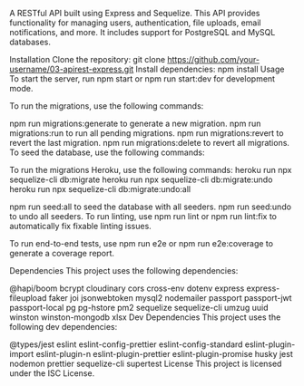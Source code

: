 A RESTful API built using Express and Sequelize. This API provides functionality for managing users, authentication, file uploads, email notifications, and more. It includes support for PostgreSQL and MySQL databases.

Installation
Clone the repository: git clone https://github.com/your-username/03-apirest-express.git
Install dependencies: npm install
Usage
To start the server, run npm start or npm run start:dev for development mode.

To run the migrations, use the following commands:

npm run migrations:generate <migration-name> to generate a new migration.
npm run migrations:run to run all pending migrations.
npm run migrations:revert to revert the last migration.
npm run migrations:delete to revert all migrations.
To seed the database, use the following commands:

To run the migrations Heroku, use the following commands:
heroku run npx sequelize-cli db:migrate
heroku run npx sequelize-cli db:migrate:undo
heroku run npx sequelize-cli db:migrate:undo:all

npm run seed:all to seed the database with all seeders.
npm run seed:undo to undo all seeders.
To run linting, use npm run lint or npm run lint:fix to automatically fix fixable linting issues.

To run end-to-end tests, use npm run e2e or npm run e2e:coverage to generate a coverage report.

Dependencies
This project uses the following dependencies:

@hapi/boom
bcrypt
cloudinary
cors
cross-env
dotenv
express
express-fileupload
faker
joi
jsonwebtoken
mysql2
nodemailer
passport
passport-jwt
passport-local
pg
pg-hstore
pm2
sequelize
sequelize-cli
umzug
uuid
winston
winston-mongodb
xlsx
Dev Dependencies
This project uses the following dev dependencies:

@types/jest
eslint
eslint-config-prettier
eslint-config-standard
eslint-plugin-import
eslint-plugin-n
eslint-plugin-prettier
eslint-plugin-promise
husky
jest
nodemon
prettier
sequelize-cli
supertest
License
This project is licensed under the ISC License.

